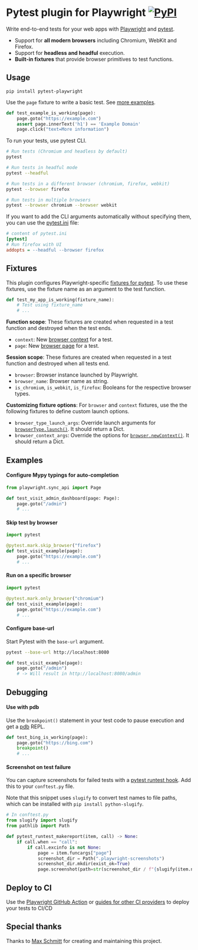# Pytest plugin for Playwright [![PyPI](https://img.shields.io/pypi/v/pytest-playwright)](https://pypi.org/project/pytest-playwright/)

Write end-to-end tests for your web apps with [Playwright](https://github.com/microsoft/playwright-python) and [pytest](https://docs.pytest.org/en/stable/).

- Support for **all modern browsers** including Chromium, WebKit and Firefox.
- Support for **headless and headful** execution.
- **Built-in fixtures** that provide browser primitives to test functions.

## Usage

```
pip install pytest-playwright
```

Use the `page` fixture to write a basic test. See [more examples](#examples).

```py
def test_example_is_working(page):
    page.goto("https://example.com")
    assert page.innerText('h1') == 'Example Domain'
    page.click("text=More information")
```

To run your tests, use pytest CLI.

```sh
# Run tests (Chromium and headless by default)
pytest

# Run tests in headful mode
pytest --headful

# Run tests in a different browser (chromium, firefox, webkit)
pytest --browser firefox

# Run tests in multiple browsers
pytest --browser chromium --browser webkit
```

If you want to add the CLI arguments automatically without specifying them, you can use the [pytest.ini](https://docs.pytest.org/en/stable/reference.html#ini-options-ref) file:
```ini
# content of pytest.ini
[pytest]
# Run firefox with UI
addopts = --headful --browser firefox

```


## Fixtures
This plugin configures Playwright-specific [fixtures for pytest](https://docs.pytest.org/en/latest/fixture.html). To use these fixtures, use the fixture name as an argument to the test function.

```py
def test_my_app_is_working(fixture_name):
    # Test using fixture_name
    # ...
```

**Function scope**: These fixtures are created when requested in a test function and destroyed when the test ends.

- `context`: New [browser context](https://playwright.dev/#path=docs%2Fcore-concepts.md&q=browser-contexts) for a test.
- `page`: New [browser page](https://playwright.dev/#path=docs%2Fcore-concepts.md&q=pages-and-frames) for a test.

**Session scope**: These fixtures are created when requested in a test function and destroyed when all tests end.

- `browser`: Browser instance launched by Playwright.
- `browser_name`: Browser name as string.
- `is_chromium`, `is_webkit`, `is_firefox`: Booleans for the respective browser types.

**Customizing fixture options**: For `browser` and `context` fixtures, use the the following fixtures to define custom launch options.

- `browser_type_launch_args`: Override launch arguments for [`browserType.launch()`](https://playwright.dev/#path=docs%2Fapi.md&q=browsertypelaunchoptions). It should return a Dict.
- `browser_context_args`: Override the options for [`browser.newContext()`](https://playwright.dev/#path=docs%2Fapi.md&q=browsernewcontextoptions). It should return a Dict.

## Examples

#### Configure Mypy typings for auto-completion

```py
from playwright.sync_api import Page

def test_visit_admin_dashboard(page: Page):
    page.goto("/admin")
    # ...
```

#### Skip test by browser

```py
import pytest

@pytest.mark.skip_browser("firefox")
def test_visit_example(page):
    page.goto("https://example.com")
    # ...
```

#### Run on a specific browser

```py
import pytest

@pytest.mark.only_browser("chromium")
def test_visit_example(page):
    page.goto("https://example.com")
    # ...
```

#### Configure base-url

Start Pytest with the `base-url` argument. 

```sh
pytest --base-url http://localhost:8080
```

```py
def test_visit_example(page):
    page.goto("/admin")
    # -> Will result in http://localhost:8080/admin
```

## Debugging

#### Use with pdb
Use the `breakpoint()` statement in your test code to pause execution and get a [pdb](https://docs.python.org/3/library/pdb.html) REPL.

```py
def test_bing_is_working(page):
    page.goto("https://bing.com")
    breakpoint()
    # ...
```

#### Screenshot on test failure

You can capture screenshots for failed tests with a [pytest runtest hook](https://docs.pytest.org/en/6.1.0/reference.html?highlight=pytest_runtest_makereport#test-running-runtest-hooks). Add this to your `conftest.py` file.

Note that this snippet uses `slugify` to convert test names to file paths, which can be installed with `pip install python-slugify`.

```py
# In conftest.py
from slugify import slugify
from pathlib import Path

def pytest_runtest_makereport(item, call) -> None:
    if call.when == "call":
        if call.excinfo is not None:
            page = item.funcargs["page"]
            screenshot_dir = Path(".playwright-screenshots")
            screenshot_dir.mkdir(exist_ok=True)
            page.screenshot(path=str(screenshot_dir / f"{slugify(item.nodeid)}.png"))
```

## Deploy to CI
Use the [Playwright GitHub Action](https://github.com/microsoft/playwright-github-action) or [guides for other CI providers](https://playwright.dev/#path=docs%2Fci.md&q=) to deploy your tests to CI/CD

## Special thanks

Thanks to [Max Schmitt](https://github.com/mxschmitt) for creating and maintaining this project.
